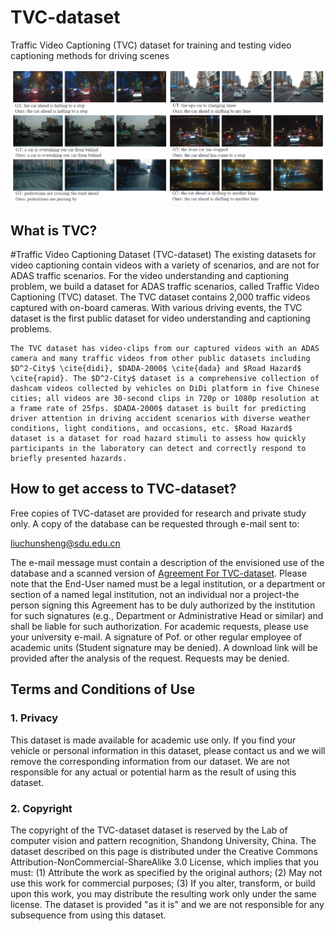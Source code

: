 # TVC-dataset
Traffic Video Captioning (TVC) dataset for training and testing video captioning methods for driving scenes

![img](https://github.com/liuchunsense/TVC-dataset/blob/main/imagedataset.png)

## What is TVC?

#Traffic Video Captioning Dataset (TVC-dataset)
	The existing datasets for video captioning contain videos with a variety of scenarios, and are not for ADAS traffic scenarios. For the video understanding and captioning problem, we build a dataset for ADAS traffic scenarios, called Traffic Video Captioning (TVC) dataset. The TVC dataset contains 2,000 traffic videos captured with on-board cameras. With various driving events, the TVC dataset is the first public dataset for video understanding and captioning problems.
	
	The TVC dataset has video-clips from our captured videos with an ADAS camera and many traffic videos from other public datasets including $D^2-City$ \cite{didi}, $DADA-2000$ \cite{dada} and $Road Hazard$ \cite{rapid}. The $D^2-City$ dataset is a comprehensive collection of dashcam videos collected by vehicles on DiDi platform in five Chinese cities; all videos are 30-second clips in 720p or 1080p resolution at a frame rate of 25fps. $DADA-2000$ dataset is built for predicting driver attention in driving accident scenarios with diverse weather conditions, light conditions, and occasions, etc. $Road Hazard$ dataset is a dataset for road hazard stimuli to assess how quickly participants in the laboratory can detect and correctly respond to briefly presented hazards.

## How to get access to TVC-dataset?

Free copies of TVC-dataset are provided for research and private study only.
A copy of the database can be requested through e-mail sent to:

[liuchunsheng@sdu.edu.cn](mailto:liuchunsheng@sdu.edu.cn)

The e-mail message must contain a description of the envisioned use of the database and a scanned version of [Agreement For TVC-dataset](AgreementForTVC-dataset.pdf). Please note that the End-User named must be a legal institution, or a department or section of a named legal institution, not an individual nor a project-the person signing this Agreement has to be duly authorized by the institution for such signatures (e.g., Department or Administrative Head or similar) and shall be liable for such authorization. For academic requests, please use your university e-mail. A signature of Pof. or other regular employee of academic units (Student signature may be denied). A download link will be provided after the analysis of the request. Requests may be denied.

## Terms and Conditions of Use

### 1. Privacy

This dataset is made available for academic use only. If you find your vehicle or personal information in this dataset, please contact us and we will remove the corresponding information from our dataset. We are not responsible for any actual or potential harm as the result of using this dataset.

### 2. Copyright

The copyright of the TVC-dataset dataset is reserved by the Lab of computer vision and pattern recognition, Shandong University, China. The dataset described on this page is distributed under the Creative Commons Attribution-NonCommercial-ShareAlike 3.0 License, which implies that you must: 
(1) Attribute the work as specified by the original authors;
(2) May not use this work for commercial purposes;
(3) If you alter, transform, or build upon this work, you may distribute the resulting work only under the same license. 
The dataset is provided "as it is" and we are not responsible for any subsequence from using this dataset.
